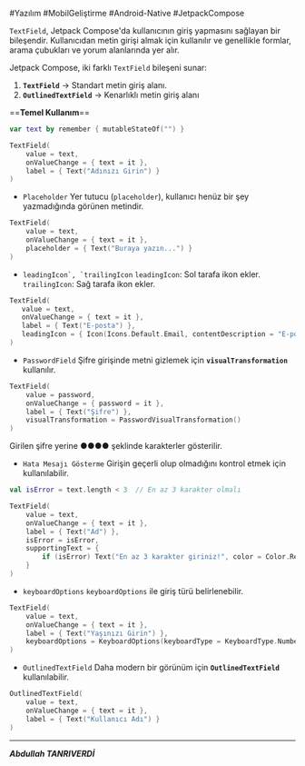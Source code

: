 #Yazılım #MobilGeliştirme #Android-Native  #JetpackCompose

`TextField`, Jetpack Compose'da kullanıcının giriş yapmasını sağlayan bir bileşendir. Kullanıcıdan metin girişi almak için kullanılır ve genellikle formlar, arama çubukları ve yorum alanlarında yer alır.

Jetpack Compose, iki farklı `TextField` bileşeni sunar:

1. **`TextField`** → Standart metin giriş alanı.
2. **`OutlinedTextField`** → Kenarlıklı metin giriş alanı

==**Temel Kullanım**==

```kotlin
var text by remember { mutableStateOf("") }

TextField(
    value = text,
    onValueChange = { text = it },
    label = { Text("Adınızı Girin") }
)

```

- `Placeholder`
Yer tutucu (`placeholder`), kullanıcı henüz bir şey yazmadığında görünen metindir.
```kotlin
TextField(
    value = text,
    onValueChange = { text = it },
    placeholder = { Text("Buraya yazın...") }
)

```


- ``leadingIcon`, `trailingIcon``
`leadingIcon`: Sol tarafa ikon ekler.
 `trailingIcon`: Sağ tarafa ikon ekler.
 ```kotlin
 TextField(
    value = text,
    onValueChange = { text = it },
    label = { Text("E-posta") },
    leadingIcon = { Icon(Icons.Default.Email, contentDescription = "E-posta İkonu") }
)

```

- `PasswordField`
Şifre girişinde metni gizlemek için **`visualTransformation`** kullanılır.
```kotlin
TextField(
    value = password,
    onValueChange = { password = it },
    label = { Text("Şifre") },
    visualTransformation = PasswordVisualTransformation()
)

```
Girilen şifre yerine **●●●●** şeklinde karakterler gösterilir.


- `Hata Mesajı Gösterme`
Girişin geçerli olup olmadığını kontrol etmek için kullanılabilir.
```kotlin
val isError = text.length < 3  // En az 3 karakter olmalı

TextField(
    value = text,
    onValueChange = { text = it },
    label = { Text("Ad") },
    isError = isError,
    supportingText = {
        if (isError) Text("En az 3 karakter giriniz!", color = Color.Red)
    }
)

```


- `keyboardOptions`
`keyboardOptions` ile giriş türü belirlenebilir.
```kotlin
TextField(
    value = text,
    onValueChange = { text = it },
    label = { Text("Yaşınızı Girin") },
    keyboardOptions = KeyboardOptions(keyboardType = KeyboardType.Number)
)

```


- `OutlinedTextField`
Daha modern bir görünüm için **`OutlinedTextField`** kullanılabilir.
```kotlin
OutlinedTextField(
    value = text,
    onValueChange = { text = it },
    label = { Text("Kullanıcı Adı") }
)

```

---

***Abdullah TANRIVERDİ***
